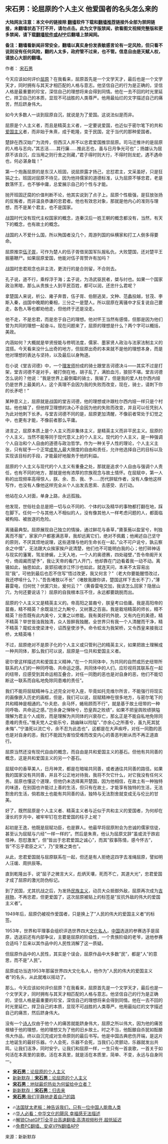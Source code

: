  <!-- 面包屑导航 --> <h2>宋石男：论屈原的个人主义 他爱国者的名头怎么来的</h2> <p class="notice"><b>大陆网友注意：本文中的链接除 <a href="https://github.com/bannedbook/fanqiang" >翻墙</a>软件下载和<a href="https://github.com/killgcd/justmysocks/blob/master/README.md">翻墙推荐</a>链接外全部为禁网链接，未翻墙状态下打不开，请勿点击。此为文字版禁闻，欲看图文视频完整版和更多禁闻，请下载<a href="https://github.com/bannedbook/fanqiang">翻墙软件或APP</a>后翻墙上禁闻网。</p><p>备注：翻墙看新闻非常安全，翻墙以真实身份发表敏感言论有一定风险，但只看不说则没有任何风险，翻的人太多，政府管不过来，也不管。信息自由是天赋人权，请放心大胆的翻墙。</b></p>  <div class="entry"> <p>作者： <a href="https://www.bannedbook.org/bnews/tag/%E5%AE%8B%E7%9F%B3%E7%94%B7/" class="st_tag internal_tag" rel="tag" title="标签 宋石男 下的日志">宋石男</a></p> <p id="summary">今天应该如何评价<a href="https://www.bannedbook.org/bnews/tag/%e5%b1%88%e5%8e%9f/" class="st_tag internal_tag" rel="tag" title="标签 屈原 下的日志">屈原</a>？在我看来，屈原首先是一个文学天才，最后也是一个文学天才，同时拥有与其天才相匹配的人格与意志。他坚信自己的行为是正确的，坚信人格是最重要的珍宝，深信自己的理想将来会得到同情。他在一去不回的时光里延伫，捍卫自己的本质，显现不可战胜的人类尊严。他用最灿烂的文字描述自己的痛苦，然后跻身伟大。</p> <p>如今大多数人一谈到屈原自沉，就说是为了爱国。这说法似是而非。</p> <p>屈原是个人主义者，而且是精英主义者，一定要说爱国，也近似于密尔笔下的共和<a href="https://www.bannedbook.org/bnews/tag/%E7%88%B1%E5%9B%BD%E4%B8%BB%E4%B9%89/" class="st_tag internal_tag" rel="tag" title="标签 爱国主义 下的日志">爱国主义</a>者，而非始于朱熹，成于乾隆，变于民国，定于当代的那种爱国者。</p> <p>楚辞在西汉始广为流传，但西汉人并不以忠君爱国推崇屈原。司马迁推许的是屈原的人格与志向，&#8221;其志洁……其行廉……推此志也，虽与日月争光可也&#8221;；扬雄认为屈原不该自沉，应当用之则行舍之则藏，&#8221;君子得时则大行，不得时则龙蛇，遇不遇命也，何必湛身哉！&#8221;</p> <p>第一个炮轰屈原的是东汉人班固，说屈原露才扬己，忿怼君主，文采虽好，只是狂狷之士。班固对屈原不待见，因为他持儒家的道德标准，认为屈原不够忠君，老是数落怀王，也不够中庸，总爱展示自己的个性与才能。</p> <p>抛开班固迂腐的价值判断不论，他其实说到了点子上。屈原个性极强，是狂放张扬的反叛者，而非温良恭谦的忠君者。他也有效忠对象，那就是他内心的准则与理想，而不是某个君主，也不是国家。</p> <p>战国时代没有现代主权国家的概念，连秦汉后一姓王朝的概念都没有，当然，有天下的概念，也有故土的概念。</p> <p>战国的人不爱什么国，所以殉国者没几个，周游列国的纵横家和打工人倒多得要命。</p> <p>屈原推崇<a href="https://www.bannedbook.org/bnews/tag/%e4%bc%8d%e5%ad%90%e8%83%a5/" class="st_tag internal_tag" rel="tag" title="标签 伍子胥 下的日志">伍子胥</a>，可作为楚人的伍子胥借吴国军队报私仇，大败楚国，还对楚平王掘墓鞭尸。如果屈原爱国，他能对伍子胥赞许有加吗？</p>  <p>战国时忠君观念也非主流，更流行的是合则留，不合则去。</p> <p>孔子说，道不行，乘桴浮于海；孟子说，为汤武驱民者，桀与纣也。如果一个国家政治黑暗，那么从贵族士人到平民百姓，都可以润，还忠什么君呢？</p> <p>拿楚国人来说，析公、雍子奔晋，伍子胥、伯噽逃吴，文种、范蠡投越，甘茂、李斯入秦，战国中晚期的秦相，三分之一是楚人。所以屈原在离骚中才反复说自己要走，各色人等也都劝他走，但他终于还是没走。</p> <p>他不走，不是忠君，而是忠于自己的理想。他对怀王当然有感情，但那是因为他们曾为共同的理想一起奋斗。现在问题来了，屈原的理想是什么？两个字可以概括，美政。</p> <p>内涵如何？大概就是举贤授能与修明法度，儒家、墨家贤人政治与法家法制主义的混搭。今天看来没什么出奇的地方，但屈原出奇的本来就不是他的理想本身，而是他对理想的表达与坚持，以及最后以身殉道。</p> <p>在小说《堂吉诃德》中，一个<a href="https://www.bannedbook.org/bnews/tag/%e7%90%86%e5%8f%91%e5%b8%88/" class="st_tag internal_tag" rel="tag" title="标签 理发师 下的日志">理发师</a>扮成的骑士跟堂吉诃德决斗——其实不过是打架，堂吉诃德不是对手，被打倒在地，胡子乱了，满脸血污，狼狈不堪。堂吉诃德怎么说的？他说：&#8221;我是世界上最倒霉的骑士，我输了，但是我的爱人杜尔西内娅仍是世界上最美的人，这个真理不会因为我的失败而改变，现在，骑士，请刺下你的长矛吧！&#8221;</p> <p>某种意义上，屈原就是战国的堂吉诃德，他的理想或许跟杜尔西内娅一样只是个村姑，他也输了，但他捍卫理想的决心不会因为他的失败而改变，并且可以任凭别人为此对他刺下长矛。与堂吉诃德不同的是，屈原更加清醒，不像前者常处于幻觉之中，也更有才能，不像前者那么平庸。</p> <p>进言之，屈原本质上是个人主义而非集体主义，是精英主义而非平民主义。屈原的个人主义，当然不能等同于现代意义上的个人主义。现代的个人主义，是一种强调个人自治和个人自由的道德与政治哲学。作为一种关乎人性的理论，个人主义主张，只有赋予一个正常<a href="https://www.bannedbook.org/bnews/tag/%E6%88%90%E5%B9%B4%E4%BA%BA/" class="st_tag internal_tag" rel="tag" title="标签 成年人 下的日志">成年人</a>最大限度的自由和责任，允许他选择自己的目标以及实现该目标的手段，才能最好地服务于他的利益。</p> <p>屈原的个人主义与现代的个人主义有重叠之处，那就是追求个人自由与强调个人责任，也有不同的地方，那就是他有浓厚的宗族观念与故土情怀。在屈赋中，第一人称的出现频率高得惊人，朕、余、吾、我、予……历代辞赋作者，没有人像他这样写作，也没有人像他这样完全从个人出发去思索、去感受、去行动。</p> <p>他站在众人对面，单身上路，永远孤独。</p>  <p>他发现，世俗社会总是把一切与众不同的、个体的以及精华的事物都打翻在地，踩在脚下。任何一个与其他人不相似的人，没有像其他人一样考虑问题的人，都面临被构陷、被放逐的危险。</p> <p>离骚最典型。屈原展现自己独立的情操，通过鲜花与香草，&#8221;薋菉葹以盈室兮，判独离而不服&#8221;，家家户户都塞满恶草，我却远离它们，绝对不佩戴；他阐述自己坚守的原则，不厌其烦地说理，这些道理与他的生命长在一起，&#8221;众不可户说兮，孰云察余之中情&#8221;，无法跟大众挨家挨户说清楚，他们也不可能明白我的心；他打碎神话与现实的藩篱，驾龙骖螭，上天入地，一个人的奥德赛，四处碰壁，&#8221;吾令帝阍开关兮，倚阊阖而望予&#8221;，我让天帝的看门人开门，他却靠在门边看着我一动不动。离骚如此，抽思如此，哀郢招魂涉江怀沙也如此，就连天问，本来不太容易出现&#8221;我&#8221;，可他到最后也忍不住写&#8221;悟过改更，我又何言？&#8221;（老大你要能醒悟改过，我还啰嗦什么？）、&#8221;吾告堵敖以不长&#8221;（堵敖我跟你讲，楚国这样下去长不了），&#8221;薄暮雷电，归何忧？伏匿穴处，爰何云？&#8221;（黄昏雷电交加，我该怎么回家？隐居山穴，为何还要说话？）屈原的自我根本压不住，永远都要跳脱而出。</p> <p>屈原的个人主义又是精英主义的。帝高阳之苗裔兮，朕皇考曰伯庸。我是高阳帝的苗裔，精不精英？余既滋兰之九畹兮，又树蕙之百亩。我是栽培精英的师长，精不精英？纷吾既有此内美兮，又重之以修能。我有美好的外貌，又有内在的美德，精不精英？举世皆浊我独清，众人皆醉我独醒。全世界只有我一个人清醒而干净，精不精英？麾蛟龙使梁津兮，诏西皇使涉予。命令蛟龙为我架桥，又令西皇来接我过桥，太精英咯！</p> <p>不过，屈原绝对不是原子化的个人主义或只管利己的精英主义，如果把故土理解成一种共同体，那么我们可以说，屈原是一位共和爱国主义者。</p> <p>密尔曾这样描述共和爱国主义精神，&#8221;在一个共同体中，为共同的自然或历史纽带所联系的人们的一种同呼吸、共命运之感。共同体中的人们，应珍视将其联系在一起的纽带，应感受到其命运相互叠合，对任一同胞的恶也是对自身的恶，他们不能切断这一联系而自私地免除同患难的责任&#8221;。</p> <p>我们不能将屈赋精神与上述完全对号入座，毕竟如托克维尔所言，不能强行将现实的画像嵌入历史的画框，但是，我们可以说，屈赋精神在很多地方，与密尔笔下的共和精神是相通的。&#8221;仆夫悲、余马怀，蜷局顾而不行&#8221;，就是基于故土纽带的一种同呼吸、共命运之感。&#8221;岂余身之惮殃兮，恐皇舆之败绩&#8221;，如果不把皇舆败绩狭隘理解为君主个人成败，而是理解为共同体的兴衰存亡，那幺正是不能自私地免除同患难的责任。&#8221;惟夫党人之偷乐兮，路幽昧以险隘&#8221;、&#8221;亦余心之所善兮，虽九死其犹未悔&#8221;、&#8221;宁溘死以流亡兮，余不忍为此态也&#8221;，这都是在大声疾呼，对任一同胞的恶也是对自身的恶，我们不能因为害怕受难而改变内心的善恶判断从而不再正道直行。</p> <p>屈原当然还没有现代自由的概念，而自由是共和爱国主义的基石。但他有共同善的概念，这是共和爱国主义的另一个基石。</p> <p>屈赋中的香草美人，日月神灵，都是在暗喻共同善，或者通往共同善的路径。如果我的国家没有共同善，并且不公正地对待我，我将不欠它什么，对它我没有任何义务。屈原也懂这个道理，但他仍未选择离开楚国，因为他相信，在故土有一种独特的味道，在别国也许能过上善的生活，但只有在故土，才能享有独特的生活，无法割舍的生活，倘若故土也能有共同善的话，独特与无法割舍就变成无与伦比的甘美。</p> <p>好了，既然屈原是个人主义者、精英主义者与近似于共和主义的爱国者，为何却在漫长的岁月中，被牢牢钉在忠君爱国的柱子上呢？</p> <p>起初是王逸，他既是屈赋功臣，也是罪人。他最早将屈原附会为忠诚的儒家信徒，甚至认为屈赋与六经&#8221;一样一样的&#8221;。然后是朱熹，他认为屈原文辞&#8221;虽或流于跌宕怪神，怨怼激发&#8221;，但&#8221;皆出于忠君爱国之诚心&#8221;，而其&#8221;叙事陈情，感今怀古&#8221;，皆&#8221;不忘乎君臣之义&#8221;，乃&#8221;变雅之类也&#8221;。</p>  <p>从此，忠君爱国就与屈原联系在一起，但还是有人拒绝这四字去准绳屈原，譬如明人汪瑗、周拱辰等。</p> <p>直到乾隆出手，说&#8221;屈子之微言大义，彪炳天壤，死而不亡，其道大光&#8221;，忠君爱国才成了屈原的激光防伪标记。</p> <p>到了民国，尤其抗战之后，为发扬<span class='wp_keywordlink'><a href="https://www.bannedbook.org/forum11/topic333.html" title="禁片：民族主义和三座大山" target="_blank">民族主义</a></span>，动员大众抵御外敌，屈原再次成为<a href="https://www.bannedbook.org/bnews/tag/%E5%90%89%E7%A5%A5%E7%89%A9/" class="st_tag internal_tag" rel="tag" title="标签 吉祥物 下的日志">吉祥物</a>，不再忠君，但更爱国了，这次屈原被贴上的标签是&#8221;反抗外敌的伟大的爱国主义者&#8221;。</p> <p>1949年后，屈原仍被视作爱国者，只是换上了&#8221;人民的伟大的爱国主义者&#8221;的标签。</p> <p>1953年，世界和平理事会组织评选世界四大<a href="https://www.bannedbook.org/bnews/tag/%E6%96%87%E5%8C%96%E5%90%8D%E4%BA%BA/" class="st_tag internal_tag" rel="tag" title="标签 文化名人 下的日志">文化名人</a>，<span class='wp_keywordlink_affiliate'><a href="https://www.bannedbook.org/" title="中国" target="_blank">中国</a></span>选送的参赛选手是屈原，选送前还有内部争议，主要是屈原的阶级性，一个贵族阶级的老爷，送他参赛合适吗？后来以其作品中的人民性消解了这一质疑。</p> <p>但屈原作品中的人民性，其实是个误会，屈原作品中大多数&#8221;民&#8221;，都是&#8221;人&#8221;的意思，而不是&#8221;人民&#8221;。</p> <p>屈原成功当选1953年那届世界四大文化名人，他作为&#8221;人民的伟大的爱国主义者&#8221;的名头，从此就难以摇动了。</p> <p>那么，今天应该如何评价屈原？在我看来，屈原首先是一个文学天才，最后也是一个文学天才，同时拥有与其天才相匹配的人格与意志。他坚信自己的行为是正确的，坚信人格是最重要的珍宝，深信自己的理想将来会得到同情。他在一去不回的时光里延伫，捍卫自己的本质，显现不可战胜的人类尊严。他用最灿烂的文字描述自己的痛苦，然后跻身伟大。</p> <p>没有一个<span class='wp_keywordlink'><a href="https://www.bannedbook.org/forum11/topic295.html" title="禁片：诗人的悲歌" target="_blank">诗人</a></span>仅由于他个人的痛苦就能跻身伟大，屈原之所以伟大，因为他的痛苦根植于他的理想，他的理想又为了他的旧乡故土。时之不当，他酝酿自杀犹如酝酿伟大作品，终以自沉完成对生命原则的最后书写。他是中国古典悲伤开端，是这片土地诞生的最好乐器。个人会死，乐器不会死，当我们心灵颤动，乐器就发出共鸣，让我们洁净，同时安宁。让我们和屈原一样，一生只有一首哀歌，一首关于如何活在本真里的哀歌。活在本真里，就是活在本质里，简单、不变，永远与自身同一。</p> <!--<div id="taboola-mid-1"></div>--><ul class='op-related-articles' title='相关阅读'> <li><a href='https://www.bannedbook.org/bnews/baitai/20240611/2048325.html' target='_blank'><b>宋石男</b>：论屈原的个人主义</a></li> <li><a href='https://www.bannedbook.org/bnews/baitai/20240610/2048159.html' target='_blank'>新新默存｜<b>宋石男</b>：论屈原的个人主义</a></li> <li><a href='https://www.bannedbook.org/bnews/comments/20240218/2002436.html' target='_blank'><b>宋石男</b>：地狱最炽热处为何留给中立者？</a></li> <li><a href='https://www.bannedbook.org/bnews/baitai/20230425/1876429.html' target='_blank'>新新默存｜<b>宋石男</b>：归去来</a></li> <li><a href='https://www.bannedbook.org/bnews/comments/20230208/1845986.html' target='_blank'><b>宋石男</b>:我们平静地走着自己的路</a></li> </ul> <ul class="texttj"> <li>🔥<a href="https://www.bannedbook.org/bnews/ssgc/20230219/1850782.html" target="_blank">法国犹太老板：神告诉我们，只有一位中国人能救人类</a></li> <li>🔥<a href="https://www.bannedbook.org/bnews/comments/20220220/1694796.html" target="_blank">华人必看：中华文化的飓风 幸福感无法描述</a></li> <li>🔥<a href="https://github.com/bannedbook/fanqiang/wiki/V2ray%E6%9C%BA%E5%9C%BA" target="_blank">解锁ChatGPT|全平台高速翻墙:高清视频秒开,超低延迟</a></li> <li>🔥<a href="https://github.com/bannedbook/fanqiang/wiki/%E7%A6%81%E9%97%BB%E7%BD%91%E5%AE%89%E5%8D%93%E7%BF%BB%E5%A2%99%E6%96%B0%E9%97%BBAPP" target="_blank">免费PC翻墙、安卓VPN翻墙APP</a></li> </ul><p class="src-info">来源：新新默存 </p> <a name='sharetosocial'></a> <div style="margin-bottom:5px;padding-bottom:5px;clear:both"> <div id="archive-pix-1" class="banner-ads"> <!-- AuctionX Display platform tag START --> <div id="27602x728x90x621x_ADSLOT1" clicktrack="%%CLICK_URL_ESC%%"></div>  <!-- AuctionX Display platform tag END --> </div> <div id="archive-pix-2" class="banner-ads"> <!-- AuctionX Display platform tag START --> <div id="27556x300x250x621x_ADSLOT1" clicktrack="%%CLICK_URL_ESC%%" style="margin:0 auto;text-align:center"></div>  <!-- AuctionX Display platform tag END --> </div> </div>  <div id="archive-pix-1" class="banner-ads"> <!-- AuctionX Display platform tag START --> <div id="27603x728x90x621x_ADSLOT1" clicktrack="%%CLICK_URL_ESC%%"></div>  <!-- AuctionX Display platform tag END --> </div> </div><!--END ENTRY--> 